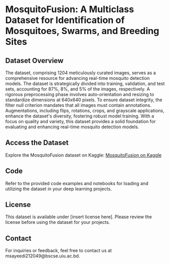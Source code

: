 # MosquitoFusion: A Multiclass Dataset for Identification of Mosquitoes, Swarms, and Breeding Sites

<!DOCTYPE html>
<html lang="en">
<head>
    <meta charset="UTF-8">
    <meta http-equiv="X-UA-Compatible" content="IE=edge">
    <meta name="viewport" content="width=device-width, initial-scale=1.0">
</head>
<body>

<h2>Dataset Overview</h2>
<p>The dataset, comprising 1204 meticulously curated images, serves as a comprehensive resource for advancing real-time mosquito detection models. The dataset is strategically divided into training, validation, and test sets, accounting for 87%, 8%, and 5% of the images, respectively. A rigorous preprocessing phase involves auto-orientation and resizing to standardize dimensions at 640x640 pixels. To ensure dataset integrity, the filter null criterion mandates that all images must contain annotations. Augmentations, including flips, rotations, crops, and grayscale applications, enhance the dataset's diversity, fostering robust model training. With a focus on quality and variety, this dataset provides a solid foundation for evaluating and enhancing real-time mosquito detection models.</p>

<h2>Access the Dataset</h2>
<p>Explore the MosquitoFusion dataset on Kaggle: <a href="https://www.kaggle.com/datasets/faiyazabdullah/moshav3" target="_blank">MosquitoFusion on Kaggle</a></p>

<h2>Code</h2>
<p>Refer to the provided code examples and notebooks for loading and utilizing the dataset in your deep learning projects.</p>

<h2>License</h2>
<p>This dataset is available under [insert license here]. Please review the license before using the dataset for your projects.</p>

<h2>Contact</h2>
<p>For inquiries or feedback, feel free to contact us at msayeedi212049@bscse.uiu.ac.bd.</p>

</body>
</html>
